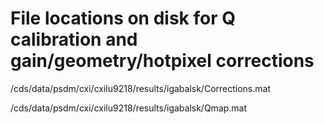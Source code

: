 # File locations on disk for Q calibration and gain/geometry/hotpixel corrections

/cds/data/psdm/cxi/cxilu9218/results/igabalsk/Corrections.mat

/cds/data/psdm/cxi/cxilu9218/results/igabalsk/Qmap.mat

